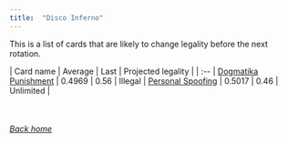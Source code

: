 ```yaml
---
title:  "Disco Inferno"
---
```


This is a list of cards that are likely to change legality before the next rotation.

| Card name | Average | Last | Projected legality |
| :-- |
[Dogmatika Punishment](https://db.ygoprodeck.com/card/?search=Dogmatika%20Punishment) | 0.4969 | 0.56 | Illegal |
[Personal Spoofing](https://db.ygoprodeck.com/card/?search=Personal%20Spoofing) | 0.5017 | 0.46 | Unlimited |

<br>

###### [Back home](index)